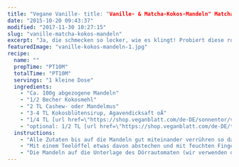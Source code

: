 ```yaml
---
title: "Vegane Vanille- title: "Vanille- & Matcha-Kokos-Mandeln" Matcha-Kokos-Mandeln"
date: "2015-10-20 09:43:37"
modified: "2017-11-30 10:27:15"
slug: "vanille-matcha-kokos-mandeln"
excerpt: "Ja, die schmecken so lecker, wie es klingt! Probiert diese rohköstlich ummantelten Mandeln unbedingt aus. Eignet sich auch wunderbar zum Verschenken."
featuredImage: "vanille-kokos-mandeln-1.jpg"
recipe:
  name: ""
  prepTime: "PT10M"
  totalTime: "PT10M"
  servings: "1 kleine Dose"
  ingredients:
    - "Ca. 100g abgezogene Mandeln"
    - "1/2 Becher Kokosmehl"
    - "2 TL Cashew- oder Mandelmus"
    - "3-4 TL Kokosblütensirup, Agavendicksaft oÄ"
    - "1/4 TL [url href=\"https://shop.veganblatt.com/de-DE/sonnentor/vanillepulver-gemahlen\" target=\"_blank\"]Vanillepulver[/url]"
    - "optional: 1/2 TL [url href=\"https://shop.veganblatt.com/de-DE/teatox/matcha\" target=\"_blank\"]Matchapulver[/url]"
  instructions:
    - "Alle Zutaten bis auf die Mandeln gut miteinander verrühren so dass ein \"Teig\" entsteht."
    - "Mit einem Teelöffel etwas davon abstechen und mit feuchten Fingern jeweils eine Mandel damit ummanteln."
    - "Die Mandeln auf die Unterlage des Dörrautomaten (wir verwenden den [url href=\"https://www.veganblatt.com/biosec-de-luxe-doerrautomat-test\" target=\"_blank\"]Biosec[/url]) setzen und für ca. 8h bei 42°C dörren."
---
```


